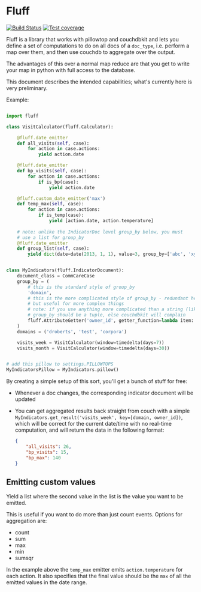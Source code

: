 Fluff
=====
[![Build Status](https://travis-ci.org/dimagi/fluff.png)](https://travis-ci.org/dimagi/fluff)
[![Test coverage](https://coveralls.io/repos/dimagi/fluff/badge.png?branch=master)](https://coveralls.io/r/dimagi/fluff)

Fluff is a library that works with pillowtop and couchdbkit and
lets you define a set of computations to do
on all docs of a `doc_type`, i.e. perform a map over them, and then use
couchdb to aggregate over the output.

The advantages of this over a normal map reduce are that you get to write
your map in python with full access to the database.

This document describes the intended capabilities;
what's currently here is very preliminary.

Example:

```python

import fluff

class VisitCalculator(fluff.Calculator):

    @fluff.date_emitter
    def all_visits(self, case):
        for action in case.actions:
            yield action.date

    @fluff.date_emitter
    def bp_visits(self, case):
        for action in case.actions:
            if is_bp(case):
                yield action.date

    @fluff.custom_date_emitter('max')
    def temp_max(self, case):
        for action in case.actions:
            if is_temp(case):
                yield [action.date, action.temperature]
    
    # note: unlike the IndicatorDoc level group_by below, you must
    # use a list for group_by 
    @fluff.date_emitter
    def group_list(self, case):
        yield dict(date=date(2013, 1, 1), value=3, group_by=['abc', 'xyz'])


class MyIndicators(fluff.IndicatorDocument):
    document_class = CommCareCase
    group_by = (
        # this is the standard style of group_by
        'domain',
        # this is the more complicated style of group_by - redundant here,
        # but useful for more complex things
        # note: if you use anything more complicated than a string (like here),
        # group_by should be a tuple, else couchdbkit will complain
        fluff.AttributeGetter('owner_id', getter_function=lambda item: item['owner_id']),
    )
    domains = ('droberts', 'test', 'corpora')

    visits_week = VisitCalculator(window=timedelta(days=7))
    visits_month = VisitCalculator(window=timedelta(days=30))


# add this pillow to settings.PILLOWTOPS
MyIndicatorsPillow = MyIndicators.pillow()

```

By creating a simple setup of this sort, you'll get a bunch of stuff for free:

* Whenever a doc changes, the corresponding indicator document will be updated
* You can get aggregated results back straight from couch with a simple
`MyIndicators.get_result('visits_week', key=[domain, owner_id])`, which will be correct
for the current date/time with no real-time computation, and will return the
data in the following format:

    ```json
    {
        "all_visits": 26,
        "bp_visits": 15,
        "bp_max": 140
    }
    ```

## Emitting custom values
Yield a list where the second value in the list is the value you want to be emitted.

This is useful if you want to do more than just count events. Options for aggregation are:
  * count
  * sum
  * max
  * min
  * sumsqr


In the example above the `temp_max` emitter emits `action.temperature` for each action.
It also specifies that the final value should be the `max` of all the emitted values in the date range.


